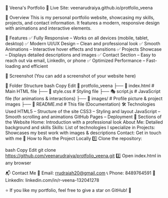 🌟 Veena's Portfolio
🚀 Live Site: veenarudraiya.github.io/protfolio_veena

📌 Overview
This is my personal portfolio website, showcasing my skills, projects, and contact information. It features a modern, responsive design with animations and interactive elements.

📂 Features
✅ Fully Responsive – Works on all devices (mobile, tablet, desktop)
✅ Modern UI/UX Design – Clean and professional look
✅ Smooth Animations – Interactive hover effects and transitions
✅ Projects Showcase – Displays detailed descriptions and images
✅ Contact Section – Easy to reach out via email, LinkedIn, or phone
✅ Optimized Performance – Fast-loading and efficient

📸 Screenshot
(You can add a screenshot of your website here)

📁 Folder Structure
bash
Copy
Edit
📂 protfolio_veena
 ├── 📄 index.html          # Main HTML file
 ├── 🎨 style.css          # Styling file
 ├── 🎭 script.js          # JavaScript file (for animations & interactions)
 ├── 📂 images/            # Profile picture & project images
 ├── 📄 README.md          # This file (Documentation)
🛠️ Technologies Used
HTML5 – Structure of the site
CSS3 – Styling and layout
JavaScript – Smooth scrolling and animations
GitHub Pages – Deployment
📜 Sections of the Website
Home: Introduction with a professional look
About Me: Detailed background and skills
Skills: List of technologies I specialize in
Projects: Showcases my best work with images & descriptions
Contact: Get in touch with me
🚀 How to Run the Project Locally
1️⃣ Clone the repository:

bash
Copy
Edit
git clone https://github.com/veenarudraiya/protfolio_veena.git
2️⃣ Open index.html in any browser

📬 Contact Me
📧 Email: rrudraiah20@gmail.com
📞 Phone: 8489764591
🔗 LinkedIn: linkedin.com/in/r-veena-132041278

⭐ If you like my portfolio, feel free to give a star on GitHub! 🌟
